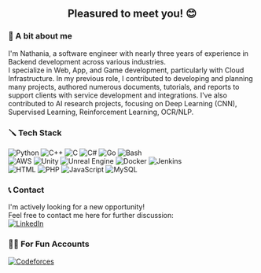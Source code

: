 <!--
**nathaniasaphira/nathaniasaphira** is a ✨ _special_ ✨ repository because its `README.md` (this file) appears on your GitHub profile.
-->

<h2 align="center">
  Pleasured to meet you! 😊
</h2>

### 📔 A bit about me

I'm Nathania, a software engineer with nearly three years of experience in Backend development across various industries. </br>
I specialize in Web, App, and Game development, particularly with Cloud Infrastructure. 
In my previous role, I contributed to developing and planning many projects, authored numerous documents, tutorials, and reports to support clients with service development and integrations. 
I've also contributed to AI research projects, focusing on Deep Learning (CNN), Supervised Learning, Reinforcement Learning, OCR/NLP.

### 🪛 Tech Stack

![Python](https://img.shields.io/badge/Python-3776AB?logo=python&logoColor=fff)
![C++](https://img.shields.io/badge/C++-%2300599C.svg?logo=c%2B%2B&logoColor=white)
![C](https://img.shields.io/badge/C-00599C?logo=c&logoColor=white)
![C#](https://img.shields.io/badge/C%23-%23239120.svg?logo=csharp&logoColor=white)
![Go](https://img.shields.io/badge/Go-%2300ADD8.svg?&logo=go&logoColor=white)
![Bash](https://img.shields.io/badge/Bash-4EAA25?logo=gnubash&logoColor=fff)
</br>
![AWS](https://img.shields.io/badge/AWS-%23FF9900.svg?logo=amazon-aws&logoColor=white)
![Unity](https://img.shields.io/badge/Unity-%23000000.svg?logo=unity&logoColor=white)
![Unreal Engine](https://img.shields.io/badge/Unreal%20Engine-%23313131.svg?logo=unrealengine&logoColor=white)
![Docker](https://img.shields.io/badge/Docker-2496ED?logo=docker&logoColor=fff)
![Jenkins](https://img.shields.io/badge/Jenkins-D24939?logo=Jenkins&logoColor=white)
</br>
![HTML](https://img.shields.io/badge/HTML-%23E34F26.svg?logo=html5&logoColor=white)
![PHP](https://img.shields.io/badge/php-%23777BB4.svg?&logo=php&logoColor=white)
![JavaScript](https://img.shields.io/badge/JavaScript-F7DF1E?logo=javascript&logoColor=000)
![MySQL](https://img.shields.io/badge/MySQL-4479A1?logo=mysql&logoColor=fff)

### 📞 Contact

I'm actively looking for a new opportunity! </br>
Feel free to contact me here for further discussion: </br>
[![LinkedIn](https://img.shields.io/badge/Linkedin-%230077B5.svg?logo=linkedin&logoColor=white)](https://www.linkedin.com/in/nathaniasaphira/)

### 👩‍💻 For Fun Accounts

[![Codeforces](https://img.shields.io/badge/Codeforces-445f9d?logo=Codeforces&logoColor=white)](https://codeforces.com/profile/nathaniasaphira)
